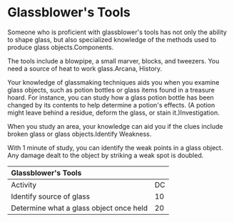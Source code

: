 # Glassblower's Tools





Someone who is proficient with glassblower's tools has not only the ability to shape glass, but also specialized knowledge of the methods used to produce glass objects.Components. 

The tools include a blowpipe, a small marver, blocks, and tweezers. You need a source of heat to work glass.Arcana, History. 

Your knowledge of glassmaking techniques aids you when you examine glass objects, such as potion bottles or glass items found in a treasure hoard. For instance, you can study how a glass potion bottle has been changed by its contents to help determine a potion's effects. \(A potion might leave behind a residue, deform the glass, or stain it.\)Investigation. 

When you study an area, your knowledge can aid you if the clues include broken glass or glass objects.Identify Weakness. 

With 1 minute of study, you can identify the weak points in a glass object. Any damage dealt to the object by striking a weak spot is doubled.

| Glassblower's Tools |  |
| :--- | :--- |
| Activity | DC |
| Identify source of glass | 10 |
| Determine what a glass object once held | 20 |

